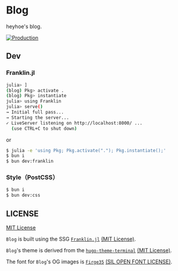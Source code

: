 # Blog

heyhoe's blog.

[![Production](https://github.com/h3y6e/blog-spikey/workflows/Production/badge.svg)](https://github.com/h3y6e/blog-spikey/actions?query=workflow%3A%22Production%22)

## Dev

### Franklin.jl

```sh
julia> ]
(blog) Pkg> activate .
(blog) Pkg> instantiate
julia> using Franklin
julia> serve()
→ Initial full pass...
→ Starting the server...
✓ LiveServer listening on http://localhost:8000/ ...
  (use CTRL+C to shut down)
```

or

```sh
$ julia -e 'using Pkg; Pkg.activate("."); Pkg.instantiate();'
$ bun i
$ bun dev:franklin
```

### Style（PostCSS）

```sh
$ bun i
$ bun dev:css
```

## LICENSE

[MIT License](./LICENSE)

`Blog` is built using the SSG
[`Franklin.jl`](https://github.com/tlienart/Franklin.jl)
[(MIT License)](https://github.com/tlienart/Franklin.jl/blob/master/LICENSE.md).

`Blog`'s theme is derived from the
[`hugo-theme-terminal`](https://github.com/panr/hugo-theme-terminal/)
[(MIT License)](https://github.com/panr/hugo-theme-terminal/blob/master/LICENSE.md).

The font for `Blog`'s OG images is [`Firge35`](https://github.com/yuru7/Firge)
[(SIL OPEN FONT LICENSE)](https://github.com/yuru7/Firge/blob/master/LICENSE).
